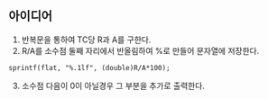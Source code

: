 ## 아이디어
1. 반복문을 통하여 TC당 R과 A를 구한다.
2. R/A를 소수점 둘째 자리에서 반올림하여 %로 만들어 문자열에 저장한다.
```
sprintf(flat, "%.1lf", (double)R/A*100);
```
3. 소수점 다음이 0이 아닐경우 그 부분을 추가로 출력한다.

